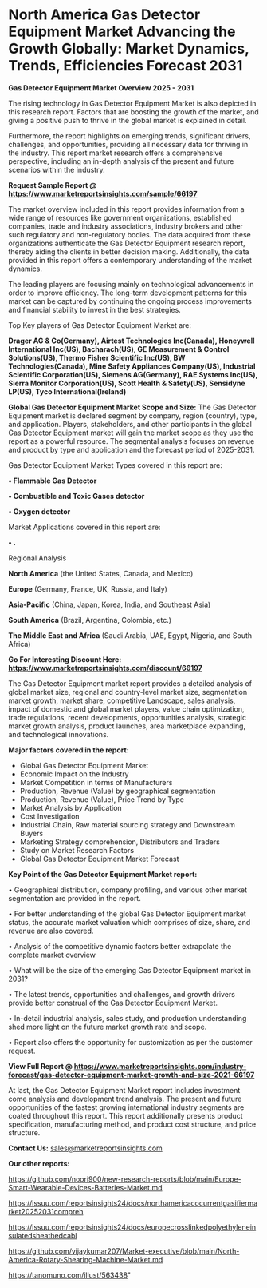 # North America Gas Detector Equipment Market Advancing the Growth Globally: Market Dynamics, Trends, Efficiencies Forecast 2031

<Strong> Gas Detector Equipment Market Overview 2025 - 2031</strong>

The rising technology in Gas Detector Equipment Market is also depicted in this research report. Factors that are boosting the growth of the market, and giving a positive push to thrive in the global market is explained in detail.

Furthermore, the report highlights on emerging trends, significant drivers, challenges, and opportunities, providing all necessary data for thriving in the industry. This report market research offers a comprehensive perspective, including an in-depth analysis of the present and future scenarios within the industry.

<strong>Request Sample Report @ <a href=https://www.marketreportsinsights.com/sample/66197>https://www.marketreportsinsights.com/sample/66197</a></strong>

The market overview included in this report provides information from a wide range of resources like government organizations, established companies, trade and industry associations, industry brokers and other such regulatory and non-regulatory bodies. The data acquired from these organizations authenticate the Gas Detector Equipment research report, thereby aiding the clients in better decision making. Additionally, the data provided in this report offers a contemporary understanding of the market dynamics.

The leading players are focusing mainly on technological advancements in order to improve efficiency. The long-term development patterns for this market can be captured by continuing the ongoing process improvements and financial stability to invest in the best strategies.

Top Key players of Gas Detector Equipment Market are:

<strong>Drager AG & Co(Germany), Airtest Technologies Inc(Canada), Honeywell International Inc(US), Bacharach(US), GE Measurement & Control Solutions(US), Thermo Fisher Scientific Inc(US), BW Technologies(Canada), Mine Safety Appliances Company(US), Industrial Scientific Corporation(US), Siemens AG(Germany), RAE Systems Inc(US), Sierra Monitor Corporation(US), Scott Health & Safety(US), Sensidyne LP(US), Tyco International(Ireland)</strong>

<strong><b>Global Gas Detector Equipment Market Scope and Size:</b></strong>
The Gas Detector Equipment market is declared segment by company, region (country), type, and application. Players, stakeholders, and other participants in the global Gas Detector Equipment market will gain the market scope as they use the report as a powerful resource. The segmental analysis focuses on revenue and product by type and application and the forecast period of 2025-2031.

Gas Detector Equipment Market Types covered in this report are:

<strong>• Flammable Gas Detector

• Combustible and Toxic Gases detector

• Oxygen detector</strong>

Market Applications covered in this report are:

<strong>• .</strong> 

Regional Analysis

<strong>North America</strong> (the United States, Canada, and Mexico)

<strong>Europe</strong> (Germany, France, UK, Russia, and Italy)

<strong>Asia-Pacific</strong> (China, Japan, Korea, India, and Southeast Asia)

<strong>South America</strong> (Brazil, Argentina, Colombia, etc.)

<strong>The Middle East and Africa</strong> (Saudi Arabia, UAE, Egypt, Nigeria, and South Africa)

<strong>Go For Interesting Discount Here: <a href=https://www.marketreportsinsights.com/discount/66197>https://www.marketreportsinsights.com/discount/66197</a></strong>

The Gas Detector Equipment market report provides a detailed analysis of global market size, regional and country-level market size, segmentation market growth, market share, competitive Landscape, sales analysis, impact of domestic and global market players, value chain optimization, trade regulations, recent developments, opportunities analysis, strategic market growth analysis, product launches, area marketplace expanding, and technological innovations.

<strong><b>Major factors covered in the report:</b></strong>
<ul>
  <li>Global Gas Detector Equipment Market </li>
  <li>Economic Impact on the Industry</li>
  <li>Market Competition in terms of Manufacturers</li>
  <li>Production, Revenue (Value) by geographical segmentation</li>
  <li>Production, Revenue (Value), Price Trend by Type</li>
  <li>Market Analysis by Application</li>
  <li>Cost Investigation</li>
  <li>Industrial Chain, Raw material sourcing strategy and Downstream Buyers</li>
  <li>Marketing Strategy comprehension, Distributors and Traders</li>
  <li>Study on Market Research Factors</li>
  <li>Global Gas Detector Equipment Market Forecast</li>
</ul>

<strong><b>Key Point of the Gas Detector Equipment Market report:</b></strong>

• Geographical distribution, company profiling, and various other market segmentation are provided in the report.

• For better understanding of the global Gas Detector Equipment market status, the accurate market valuation which comprises of size, share, and revenue are also covered.

• Analysis of the competitive dynamic factors better extrapolate the complete market overview

• What will be the size of the emerging Gas Detector Equipment market in 2031?

• The latest trends, opportunities and challenges, and growth drivers provide better construal of the Gas Detector Equipment Market.

• In-detail industrial analysis, sales study, and production understanding shed more light on the future market growth rate and scope.

• Report also offers the opportunity for customization as per the customer request.

<strong><b>View Full Report @ <a href=https://www.marketreportsinsights.com/industry-forecast/gas-detector-equipment-market-growth-and-size-2021-66197>https://www.marketreportsinsights.com/industry-forecast/gas-detector-equipment-market-growth-and-size-2021-66197</a></b></strong>


At last, the Gas Detector Equipment Market report includes investment come analysis and development trend analysis. The present and future opportunities of the fastest growing international industry segments are coated throughout this report. This report additionally presents product specification, manufacturing method, and product cost structure, and price structure.

<strong>Contact Us:</strong>
sales@marketreportsinsights.com

<strong>Our other reports:</strong>

<a href=https://github.com/noori900/new-research-reports/blob/main/Europe-Smart-Wearable-Devices-Batteries-Market.md>https://github.com/noori900/new-research-reports/blob/main/Europe-Smart-Wearable-Devices-Batteries-Market.md</a>

<a href=https://issuu.com/reportsinsights24/docs/northamericacocurrentgasifiermarket20252031compreh>https://issuu.com/reportsinsights24/docs/northamericacocurrentgasifiermarket20252031compreh</a>

<a href=https://issuu.com/reportsinsights24/docs/europecrosslinkedpolyethyleneinsulatedsheathedcabl>https://issuu.com/reportsinsights24/docs/europecrosslinkedpolyethyleneinsulatedsheathedcabl</a>

<a href=https://github.com/vijaykumar207/Market-executive/blob/main/North-America-Rotary-Shearing-Machine-Market.md>https://github.com/vijaykumar207/Market-executive/blob/main/North-America-Rotary-Shearing-Machine-Market.md</a>

<a href=https://tanomuno.com/illust/563438>https://tanomuno.com/illust/563438</a>"
